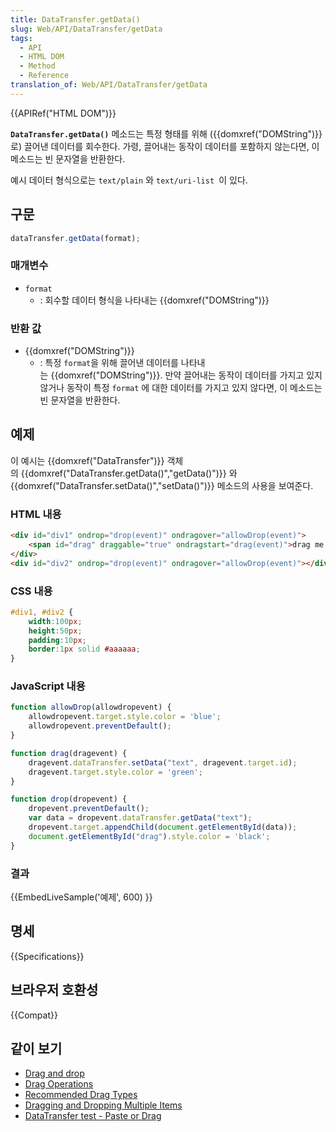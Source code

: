 ```yaml
---
title: DataTransfer.getData()
slug: Web/API/DataTransfer/getData
tags:
  - API
  - HTML DOM
  - Method
  - Reference
translation_of: Web/API/DataTransfer/getData
---
```

{{APIRef("HTML DOM")}}

**`DataTransfer.getData()`** 메소드는 특정 형태를 위해 ({{domxref("DOMString")}}로) 끌어낸 데이터를 회수한다. 가령, 끌어내는 동작이 데이터를 포함하지 않는다면, 이 메소드는 빈 문자열을 반환한다.

예시 데이터 형식으로는 `text/plain` 와 `text/uri-list `이 있다.

## 구문

```js
dataTransfer.getData(format);
```

### 매개변수

- `format`
  - : 회수할 데이터 형식을 나타내는 {{domxref("DOMString")}}

### 반환 값

- {{domxref("DOMString")}}
  - : 특정 `format`을 위해 끌어낸 데이터를 나타내는 {{domxref("DOMString")}}. 만약 끌어내는 동작이 데이터를 가지고 있지 않거나 동작이 특정 `format` 에 대한 데이터를 가지고 있지 않다면, 이 메소드는 빈 문자열을 반환한다.

## 예제

이 예시는 {{domxref("DataTransfer")}} 객체의 {{domxref("DataTransfer.getData()","getData()")}} 와 {{domxref("DataTransfer.setData()","setData()")}} 메소드의 사용을 보여준다.

### HTML 내용

```html
<div id="div1" ondrop="drop(event)" ondragover="allowDrop(event)">
    <span id="drag" draggable="true" ondragstart="drag(event)">drag me to the other box</span>
</div>
<div id="div2" ondrop="drop(event)" ondragover="allowDrop(event)"></div>
```

### CSS 내용

```css
#div1, #div2 {
    width:100px;
    height:50px;
    padding:10px;
    border:1px solid #aaaaaa;
}
```

### JavaScript 내용

```js
function allowDrop(allowdropevent) {
    allowdropevent.target.style.color = 'blue';
    allowdropevent.preventDefault();
}

function drag(dragevent) {
    dragevent.dataTransfer.setData("text", dragevent.target.id);
    dragevent.target.style.color = 'green';
}

function drop(dropevent) {
    dropevent.preventDefault();
    var data = dropevent.dataTransfer.getData("text");
    dropevent.target.appendChild(document.getElementById(data));
    document.getElementById("drag").style.color = 'black';
}
```

### 결과

{{EmbedLiveSample('예제', 600) }}

## 명세

{{Specifications}}

## 브라우저 호환성

{{Compat}}

## 같이 보기

- [Drag and drop](/ko/docs/Web/API/HTML_Drag_and_Drop_API)
- [Drag Operations](/ko/docs/Web/API/HTML_Drag_and_Drop_API/Drag_operations)
- [Recommended Drag Types](/ko/docs/Web/API/HTML_Drag_and_Drop_API/Recommended_drag_types)
- [Dragging and Dropping Multiple Items](/ko/docs/Web/API/HTML_Drag_and_Drop_API/Multiple_items)
- [DataTransfer test - Paste or Drag](https://codepen.io/tech_query/pen/MqGgap)
